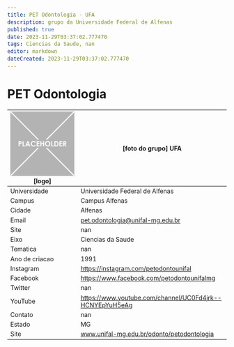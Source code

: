 ```yaml
---
title: PET Odontologia - UFA
description: grupo da Universidade Federal de Alfenas
published: true
date: 2023-11-29T03:37:02.777470
tags: Ciencias da Saude, nan
editor: markdown
dateCreated: 2023-11-29T03:37:02.777470
---
```


# PET Odontologia


| ![placeholder.png](/placeholder.png) [logo] | [foto do grupo] UFA         |
| ------------------------------------------- | ------------------------------------------------- |
| Universidade                                | Universidade Federal de Alfenas      |
| Campus                                      | Campus Alfenas            |
| Cidade                                      | Alfenas             |
| Email                                       | pet.odontologia@unifal-mg.edu.br             |
| Site                                        | nan              |
| Eixo                                        | Ciencias da Saude              |
| Tematica                                    | nan          |
| Ano de criacao                              | 1991        |
| Instagram                                   | https://instagram.com/petodontounifal         |
| Facebook                                    | https://www.facebook.com/petodontounifalmg          |
| Twitter                                     | nan           |
| YouTube                                     | https://www.youtube.com/channel/UC0Fd4jrk--HCNYEpYuH5eAg           |
| Contato                                     | nan         |
| Estado                                      |  MG            |
| Site                                        | www.unifal-mg.edu.br/odonto/petodontologia |
